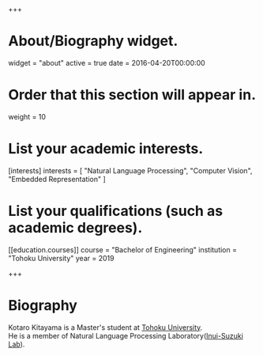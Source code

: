 +++
# About/Biography widget.
widget = "about"
active = true
date = 2016-04-20T00:00:00

# Order that this section will appear in.
weight = 10

# List your academic interests.
[interests]
  interests = [
    "Natural Language Processing",
    "Computer Vision",
    "Embedded Representation"
  ]

# List your qualifications (such as academic degrees).
[[education.courses]]
  course = "Bachelor of Engineering"
  institution = "Tohoku University"
  year = 2019

+++

# Biography

Kotaro Kitayama is a Master's student at [Tohoku University](https://www.tohoku.ac.jp/en/).  
He is a member of Natural Language Processing Laboratory([Inui-Suzuki Lab](https://www.nlp.ecei.tohoku.ac.jp/)).
